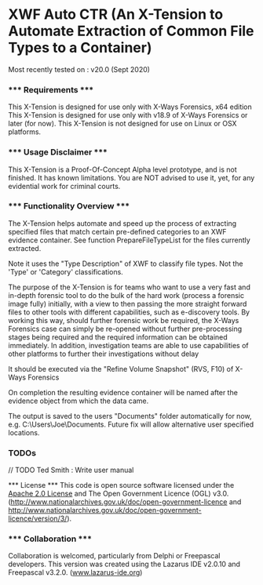 # XWF Auto CTR (An X-Tension to Automate Extraction of Common File Types to a Container)
   Most recently tested on : v20.0 (Sept 2020)

###  *** Requirements ***
  This X-Tension is designed for use only with X-Ways Forensics, x64 edition
  This X-Tension is designed for use only with v18.9 of X-Ways Forensics or later (for now).
  This X-Tension is not designed for use on Linux or OSX platforms.

###  *** Usage Disclaimer ***
  This X-Tension is a Proof-Of-Concept Alpha level prototype, and is not finished.
  It has known limitations. You are NOT advised to use it, yet, for any evidential
  work for criminal courts.

###  *** Functionality Overview ***
  The X-Tension helps automate and speed up the process of extracting specified
  files that match certain pre-defined categories to an XWF evidence container.
  See function PrepareFileTypeList for the files currently extracted.

  Note it uses the "Type Description" of XWF to classify file types.
  Not the 'Type' or 'Category' classifications.

  The purpose of the X-Tension is for teams who want to use a very fast and in-depth
  forensic tool to do the bulk of the hard work (process a forensic image fully)
  initially, with a view to then passing the more straight forward files to other
  tools with different capabilities, such as e-discovery tools. By working this way, should
  further forensic work be required, the X-Ways Forensics case can simply be
  re-opened without further pre-processing stages being required and the required
  information can be obtained immediately. In addition, investigation teams are
  able to use capabilities of other platforms to further their investigations without
  delay

  It should be executed via the "Refine Volume Snapshot" (RVS, F10) of X-Ways Forensics

  On completion the resulting evidence container will be named after the
  evidence object from which the data came.

  The output is saved to the users "Documents" folder automatically for now,
  e.g. C:\Users\Joe\Documents. Future fix will allow alternative user specified locations.

###  TODOs
   // TODO Ted Smith :
     Write user manual

  *** License ***
  This code is open source software licensed under the [Apache 2.0 License]("http://www.apache.org/licenses/LICENSE-2.0.html")
  and The Open Government Licence (OGL) v3.0.
  (http://www.nationalarchives.gov.uk/doc/open-government-licence and
  http://www.nationalarchives.gov.uk/doc/open-government-licence/version/3/).

###  *** Collaboration ***
  Collaboration is welcomed, particularly from Delphi or Freepascal developers.
  This version was created using the Lazarus IDE v2.0.10 and Freepascal v3.2.0.
  (www.lazarus-ide.org)